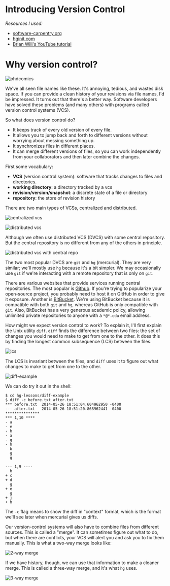 Introducing Version Control
===

*Resources I used:*

 - [software-carpentry.org](http://software-carpentry.org/v5/novice/git/index.html)
 - [hginit.com](http://hginit.com/)
 - [Brian Will's YouTube tutorial](http://www.youtube.com/playlist?list=PL0D26673135C9A407&feature=view_all)

# Why version control?

![phdcomics](final.gif)

We've all seen file names like these.
It's annoying, tedious, and wastes disk space.
If you can provide a clean history of your revisions via file names, I'd be impressed.
It turns out that there's a better way.
Software developers have solved these problems (and many others) with programs called version control systems (VCS).

So what does version control do?

 - It keeps track of every old version of every file.
 - It allows you to jump back and forth to different versions without worrying about messing something up.
 - It synchronizes files in different places.
 - It can merge different versions of files, so you can work independently from your collaborators and then later combine the changes.

First some vocabulary:

 - **VCS** (version control system): software that tracks changes to files and directories.
 - **working directory**: a directory tracked by a vcs
 - **revision/version/snapshot**: a discrete state of a file or directory
 - **repository**: the store of revision history

There are two main types of VCSs, centralized and distributed.

![centralized vcs](centralized.png)

![distributed vcs](distributed.png)

Although we often use distributed VCS (DVCS) with some central repository.
But the central repository is no different from any of the others in principle.

![distributed vcs with central repo](distributed-with-central-repo.png)

The two most popular DVCS are `git` and `hg` (mercurial).
They are very similar; we'll mostly use `hg` because it's a bit simpler.
We may occasionally use `git` if we're interacting with a remote repository that is only on `git`.

There are various websites that provide services running central repositories.
The most popular is [Github](github.com).
If you're trying to popularize your open-source project, you probably need to host it on GitHub in order to give it exposure.
Another is [BitBucket](bitbucket.org).
We're using BitBucket because it is compatible with both `git` and `hg`, whereas GitHub is only compatible with `git`.
Also, BitBucket has a very generous academic policy, allowing unlimited private repositories to anyone with a `*@*.edu` email address.

How might we expect version control to work?
To explain it, I'll first explain the Unix utility `diff`.
`diff` finds the difference between two files: the set of changes you would need to make to get from one to the other.
It does this by finding the longest common subsequence (LCS) between the files.

![lcs](lcs.png)

The LCS is invariant between the files, and `diff` uses it to figure out what changes to make to get from one to the other.

![diff-example](diff-example.png)

We can do try it out in the shell:

    $ cd hg-lessons/diff-example
    $ diff -c before.txt after.txt
    *** before.txt	2014-05-26 18:51:04.604962950 -0400
    --- after.txt	2014-05-26 18:51:20.868962441 -0400
    ***************
    *** 1,10 ****
    - a
    - e
    - b
    - a
    - g
    - h
      b
      g
      g
      
    --- 1,9 ----
      b
    + c
    + d
      g
    + e
      g
    + j
    + h

The `-c` flag means to show the diff in "context" format, which is the format we'll see later when mercurial gives us diffs.

Our version-control systems will also have to combine files from different sources.
This is called a "merge".
It can sometimes figure out what to do, but when there are conflicts, your VCS will alert you and ask you to fix them manually.
This is what a two-way merge looks like:

![2-way merge](2-way-merge.png)

If we have history, though, we can use that information to make a cleaner merge.
This is called a three-way merge, and it's what `hg` uses.

![3-way merge](3-way-merge.png)


